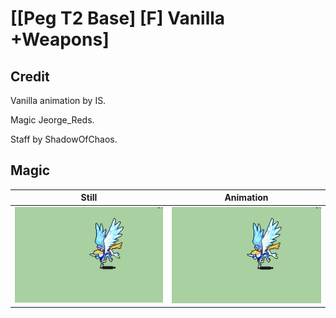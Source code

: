 # [\[Peg T2 Base\] \[F\] Vanilla +Weapons]

## Credit

Vanilla animation by IS.

Magic Jeorge_Reds.

Staff by ShadowOfChaos.

## Magic

| Still | Animation |
| :---: | :-------: |
| ![Magic still](./Magic_000.png) | ![Magic animation](./Magic.gif) |
